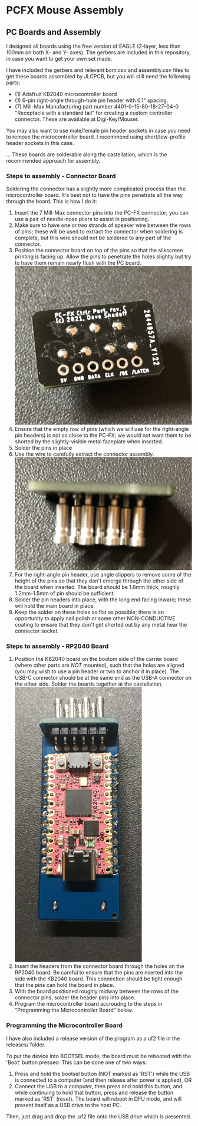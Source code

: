 # PCFX Mouse Assembly

## PC Boards and Assembly

I designed all boards using the free version of EAGLE (2-layer, less than 100mm on both X- and Y- axes).
The gerbers are included in this repository, in case you want to get your own set made.

I have included the gerbers and relevant bom.csv and assembly.csv files to get these boards
assembled by JLCPCB, but you will still need the following parts:
- (1) Adafruit KB2040 microcontroller board
- (1) 6-pin right-angle through-hole pin header with 0.1" spacing.
- (7) Mill-Max Manufacturing part number 4401-0-15-80-18-27-04-0 "Receptacle with a standard tail" for creating a custom controller connector.
These are available at Digi-Key/Mouser.

You may also want to use male/female pin header sockets in case you need to remove the microcontroller board.
I recommend using short/low-profile header sockets in this case.

... These boards are solderable along the castellation, which is the recommended approach for assembly.

### Steps to assembly - Connector Board

Soldering the connector has a slightly more complicated process than the microcontroller board.  It's best not to have the pins penetrate all
the way through the board.  This is how I do it:
1. Insert the 7 Mill-Max connector pins into the PC-FX connector; you can use a pair of needle-nose pliers to assist in positioning.
2. Make sure to have one or two strands of speaker wire between the rows of pins; these will be used to extract the connector when
soldering is complete, but this wire should not be soldered to any part of the connector.
3. Position the connector board on top of the pins so that the silkscreen printing is facing up. Allow the pins to penetrate the holes slightly
but try to have them remain nearly flush with the PC board.\
![Top View](../img/FXConnector_backside.jpg)
4. Ensure that the empty row of pins (which we will use for the right-angle pin headers) is not so close to the PC-FX; we would not want
them to be shorted by the slightly-visible metal faceplate when inserted.
5. Solder the pins in place
6. Use the wire to carefully extract the connector assembly.\
![Top View](../img/FXPins_in_connector.jpg)
7. For the right-angle pin header, use angle clippers to remove some of the height of the pins so that they don't emerge through the
other side of the board when inserted.  The board should be 1.6mm thick; roughly 1.2mm-1.5mm of pin should be sufficient.
8. Solder the pin headers into place, with the long end facing inward; these will hold the main board in place.
9. Keep the solder on these holes as flat as possible; there is an opportunity to apply nail polish or some other NON-CONDUCTIVE
coating to ensure that they don't get shorted out by any metal hear the connector socket.


### Steps to assembly - RP2040 Board

1. Position the KB2040 board on the bootom side of the carrier board (where other parts are *NOT* mounted), such that the holes are aligned
(you may wish to use a pin header or two to anchor it in place). The USB-C connector should be at the same end as the USB-A connector
on the other side. Solder the boards together at the castellation.\
![Top View](../img/fxmouse_back.jpg)
2. Insert the headers from the connector board through the holes on the RP2040 board.  Be careful to ensure that the pins are nserted into
the side with the KB2040 board.
This connection should be tight enough that the pins can hold the board in place.
3. With the board positioned roughly midway between the rows of the connector pins, solder the header pins into place.
4. Program the microcontroller board accroudng to the steps in "Programming the Microcontroller Board" below.


### Programming the Microcontroller Board

I have also included a release version of the program as a uf2 file in the releases/ folder.

To put the device into BOOTSEL mode, the board must be rebooted with the 'Boot' button pressed.  This can be done one of two ways:
1. Press and hold the bootsel button (NOT marked as 'RST') while the USB is connected to a computer (and then release after power is applied), OR
2. Connect the USB to a computer, then press and hold this button, and while continuing to hold that button, press and release the button
marked as 'RST' (reset).
The board will reboot in DFU mode, and will present itself as a USB drive to the host PC.

Then, just drag and drop the .uf2 file onto the USB drive which is presented.

